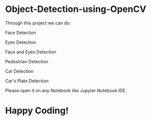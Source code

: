 # Object-Detection-using-OpenCV
Through this project we can do:

Face Detection

Eyes Detection

Face and Eyes Detection

Pedestrian Detection

Car Detection

Car's Plate Detection

Please open it on any Notebook like Jupyter Notebook IDE.

# Happy Coding! 
